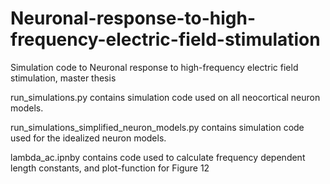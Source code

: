 # Neuronal-response-to-high-frequency-electric-field-stimulation

Simulation code to Neuronal response to high-frequency electric field stimulation, master thesis

run_simulations.py contains simulation code used on all neocortical neuron models.

run_simulations_simplified_neuron_models.py contains simulation code used for the idealized neuron models. 

lambda_ac.ipnby contains code used to calculate frequency dependent length constants, and plot-function for Figure 12
